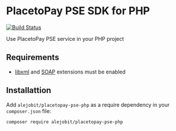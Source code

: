 # PlacetoPay PSE SDK for PHP

[![Build Status](https://travis-ci.org/alejobit/placetopay-pse-php.svg?branch=master)](https://travis-ci.org/alejobit/placetopay-pse-php)

Use PlacetoPay PSE service in your PHP project

## Requirements

- [libxml](http://php.net/manual/en/book.libxml.php) and [SOAP](http://php.net/manual/en/book.soap.php) extensions must be enabled

## Installattion

Add ``alejobit/placetopay-pse-php`` as a require dependency in your ``composer.json`` file:

```bash
composer require alejobit/placetopay-pse-php
```
